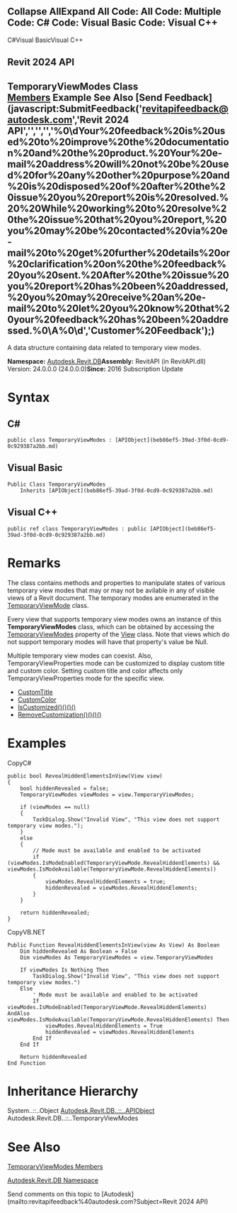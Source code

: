 ﻿

Collapse AllExpand All Code: All Code: Multiple Code: C# Code: Visual Basic Code: Visual C++   
---  
  
C#Visual BasicVisual C++

Revit 2024 API  
---  
TemporaryViewModes Class  
[Members](93f13a5f-ed72-9e97-432f-972e41f87b1a.md) Example See Also [Send Feedback](javascript:SubmitFeedback\('revitapifeedback@autodesk.com','Revit 2024 API','','','','%0\\dYour%20feedback%20is%20used%20to%20improve%20the%20documentation%20and%20the%20product.%20Your%20e-mail%20address%20will%20not%20be%20used%20for%20any%20other%20purpose%20and%20is%20disposed%20of%20after%20the%20issue%20you%20report%20is%20resolved.%20%20While%20working%20to%20resolve%20the%20issue%20that%20you%20report,%20you%20may%20be%20contacted%20via%20e-mail%20to%20get%20further%20details%20or%20clarification%20on%20the%20feedback%20you%20sent.%20After%20the%20issue%20you%20report%20has%20been%20addressed,%20you%20may%20receive%20an%20e-mail%20to%20let%20you%20know%20that%20your%20feedback%20has%20been%20addressed.%0\\A%0\\d','Customer%20Feedback'\);)  
---  
  
A data structure containing data related to temporary view modes. 

**Namespace:** [Autodesk.Revit.DB](87546ba7-461b-c646-cbb1-2cb8f5bff8b2.md)**Assembly:** RevitAPI (in RevitAPI.dll) Version: 24.0.0.0 (24.0.0.0)**Since:** 2016 Subscription Update 

# Syntax

C#  
---  
      
    
    public class TemporaryViewModes : [APIObject](beb86ef5-39ad-3f0d-0cd9-0c929387a2bb.md)  
  
Visual Basic  
---  
      
    
    Public Class TemporaryViewModes _
    	Inherits [APIObject](beb86ef5-39ad-3f0d-0cd9-0c929387a2bb.md)  
  
Visual C++  
---  
      
    
    public ref class TemporaryViewModes : public [APIObject](beb86ef5-39ad-3f0d-0cd9-0c929387a2bb.md)  
  
# Remarks

The class contains methods and properties to manipulate states of various temporary view modes that may or may not be avilable in any of visible views of a Revit document. The temporary modes are enumerated in the [TemporaryViewMode](8c0c72db-2801-3642-72bb-108cfdff23e1.md) class.

Every view that supports temporary view modes owns an instance of this **TemporaryViewModes** class, which can be obtained by accessing the [TemporaryViewModes](4828f9cb-4759-2fdb-e842-a592533f6b8c.md) property of the [View](fb92a4e7-f3a7-ef14-e631-342179b18de9.md) class. Note that views which do not support temporary modes will have that property's value be Null.

Multiple temporary view modes can coexist. Also, TemporaryViewProperties mode can be customized to display custom title and custom color. Setting custom title and color affects only TemporaryViewProperties mode for the specific view. 

  * [CustomTitle](9e59ad90-ea34-b2ee-6893-cd425aadb90f.md)
  * [CustomColor](45773356-1d6a-ad77-1fe3-26d575405f28.md)
  * [IsCustomized()()()()](c7177927-a0b0-0811-675e-87156d8ac40f.md)
  * [RemoveCustomization()()()()](af568f76-72cd-ee0a-ab1d-b1bd13f2daf2.md)



# Examples

CopyC#
    
    
    public bool RevealHiddenElementsInView(View view)
    {
        bool hiddenRevealed = false;
        TemporaryViewModes viewModes = view.TemporaryViewModes;
    
        if (viewModes == null)
        {
            TaskDialog.Show("Invalid View", "This view does not support temporary view modes.");
        }
        else
        {
            // Mode must be available and enabled to be activated
            if (viewModes.IsModeEnabled(TemporaryViewMode.RevealHiddenElements) && viewModes.IsModeAvailable(TemporaryViewMode.RevealHiddenElements))
            {
                viewModes.RevealHiddenElements = true;
                hiddenRevealed = viewModes.RevealHiddenElements;
            }
        }
    
        return hiddenRevealed;
    }

CopyVB.NET
    
    
    Public Function RevealHiddenElementsInView(view As View) As Boolean
        Dim hiddenRevealed As Boolean = False
        Dim viewModes As TemporaryViewModes = view.TemporaryViewModes
    
        If viewModes Is Nothing Then
            TaskDialog.Show("Invalid View", "This view does not support temporary view modes.")
        Else
            ' Mode must be available and enabled to be activated
            If viewModes.IsModeEnabled(TemporaryViewMode.RevealHiddenElements) AndAlso viewModes.IsModeAvailable(TemporaryViewMode.RevealHiddenElements) Then
                viewModes.RevealHiddenElements = True
                hiddenRevealed = viewModes.RevealHiddenElements
            End If
        End If
    
        Return hiddenRevealed
    End Function

# Inheritance Hierarchy

System..::..Object [Autodesk.Revit.DB..::..APIObject](beb86ef5-39ad-3f0d-0cd9-0c929387a2bb.md) Autodesk.Revit.DB..::..TemporaryViewModes

# See Also

[TemporaryViewModes Members](93f13a5f-ed72-9e97-432f-972e41f87b1a.md)

[Autodesk.Revit.DB Namespace](87546ba7-461b-c646-cbb1-2cb8f5bff8b2.md)

Send comments on this topic to [Autodesk](mailto:revitapifeedback%40autodesk.com?Subject=Revit 2024 API)